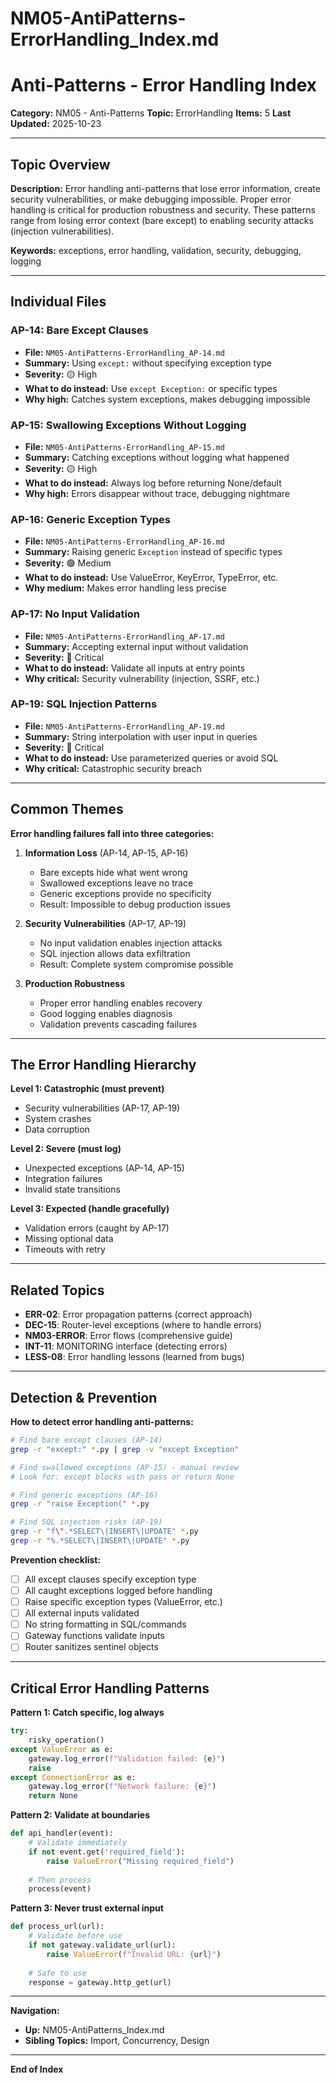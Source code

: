# NM05-AntiPatterns-ErrorHandling_Index.md

# Anti-Patterns - Error Handling Index

**Category:** NM05 - Anti-Patterns
**Topic:** ErrorHandling
**Items:** 5
**Last Updated:** 2025-10-23

---

## Topic Overview

**Description:** Error handling anti-patterns that lose error information, create security vulnerabilities, or make debugging impossible. Proper error handling is critical for production robustness and security. These patterns range from losing error context (bare except) to enabling security attacks (injection vulnerabilities).

**Keywords:** exceptions, error handling, validation, security, debugging, logging

---

## Individual Files

### AP-14: Bare Except Clauses
- **File:** `NM05-AntiPatterns-ErrorHandling_AP-14.md`
- **Summary:** Using `except:` without specifying exception type
- **Severity:** 🟡 High
- **What to do instead:** Use `except Exception:` or specific types
- **Why high:** Catches system exceptions, makes debugging impossible

### AP-15: Swallowing Exceptions Without Logging
- **File:** `NM05-AntiPatterns-ErrorHandling_AP-15.md`
- **Summary:** Catching exceptions without logging what happened
- **Severity:** 🟡 High
- **What to do instead:** Always log before returning None/default
- **Why high:** Errors disappear without trace, debugging nightmare

### AP-16: Generic Exception Types
- **File:** `NM05-AntiPatterns-ErrorHandling_AP-16.md`
- **Summary:** Raising generic `Exception` instead of specific types
- **Severity:** 🟢 Medium
- **What to do instead:** Use ValueError, KeyError, TypeError, etc.
- **Why medium:** Makes error handling less precise

### AP-17: No Input Validation
- **File:** `NM05-AntiPatterns-ErrorHandling_AP-17.md`
- **Summary:** Accepting external input without validation
- **Severity:** 🔴 Critical
- **What to do instead:** Validate all inputs at entry points
- **Why critical:** Security vulnerability (injection, SSRF, etc.)

### AP-19: SQL Injection Patterns
- **File:** `NM05-AntiPatterns-ErrorHandling_AP-19.md`
- **Summary:** String interpolation with user input in queries
- **Severity:** 🔴 Critical
- **What to do instead:** Use parameterized queries or avoid SQL
- **Why critical:** Catastrophic security breach

---

## Common Themes

**Error handling failures fall into three categories:**

1. **Information Loss** (AP-14, AP-15, AP-16)
   - Bare excepts hide what went wrong
   - Swallowed exceptions leave no trace
   - Generic exceptions provide no specificity
   - Result: Impossible to debug production issues

2. **Security Vulnerabilities** (AP-17, AP-19)
   - No input validation enables injection attacks
   - SQL injection allows data exfiltration
   - Result: Complete system compromise possible

3. **Production Robustness**
   - Proper error handling enables recovery
   - Good logging enables diagnosis
   - Validation prevents cascading failures

---

## The Error Handling Hierarchy

**Level 1: Catastrophic (must prevent)**
- Security vulnerabilities (AP-17, AP-19)
- System crashes
- Data corruption

**Level 2: Severe (must log)**
- Unexpected exceptions (AP-14, AP-15)
- Integration failures
- Invalid state transitions

**Level 3: Expected (handle gracefully)**
- Validation errors (caught by AP-17)
- Missing optional data
- Timeouts with retry

---

## Related Topics

- **ERR-02**: Error propagation patterns (correct approach)
- **DEC-15**: Router-level exceptions (where to handle errors)
- **NM03-ERROR**: Error flows (comprehensive guide)
- **INT-11**: MONITORING interface (detecting errors)
- **LESS-08**: Error handling lessons (learned from bugs)

---

## Detection & Prevention

**How to detect error handling anti-patterns:**
```bash
# Find bare except clauses (AP-14)
grep -r "except:" *.py | grep -v "except Exception"

# Find swallowed exceptions (AP-15) - manual review
# Look for: except blocks with pass or return None

# Find generic exceptions (AP-16)
grep -r "raise Exception(" *.py

# Find SQL injection risks (AP-19)
grep -r "f\".*SELECT\|INSERT\|UPDATE" *.py
grep -r "%.*SELECT\|INSERT\|UPDATE" *.py
```

**Prevention checklist:**
- [ ] All except clauses specify exception type
- [ ] All caught exceptions logged before handling
- [ ] Raise specific exception types (ValueError, etc.)
- [ ] All external inputs validated
- [ ] No string formatting in SQL/commands
- [ ] Gateway functions validate inputs
- [ ] Router sanitizes sentinel objects

---

## Critical Error Handling Patterns

**Pattern 1: Catch specific, log always**
```python
try:
    risky_operation()
except ValueError as e:
    gateway.log_error(f"Validation failed: {e}")
    raise
except ConnectionError as e:
    gateway.log_error(f"Network failure: {e}")
    return None
```

**Pattern 2: Validate at boundaries**
```python
def api_handler(event):
    # Validate immediately
    if not event.get('required_field'):
        raise ValueError("Missing required_field")
    
    # Then process
    process(event)
```

**Pattern 3: Never trust external input**
```python
def process_url(url):
    # Validate before use
    if not gateway.validate_url(url):
        raise ValueError(f"Invalid URL: {url}")
    
    # Safe to use
    response = gateway.http_get(url)
```

---

**Navigation:**
- **Up:** NM05-AntiPatterns_Index.md
- **Sibling Topics:** Import, Concurrency, Design

---

**End of Index**
